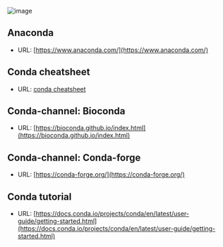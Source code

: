 ![image](https://user-images.githubusercontent.com/40289485/196020833-eab5d132-898b-4c9c-a789-19d0e3807fed.png)

## Anaconda
- URL: [https://www.anaconda.com/](https://www.anaconda.com/)
## Conda cheatsheet
- URL: [conda cheatsheet](https://docs.conda.io/projects/conda/en/4.6.0/_downloads/52a95608c49671267e40c689e0bc00ca/conda-cheatsheet.pdf)
## Conda-channel: Bioconda
- URL: [https://bioconda.github.io/index.html](https://bioconda.github.io/index.html)
## Conda-channel: Conda-forge
- URL: [https://conda-forge.org/](https://conda-forge.org/)

## Conda tutorial
- URL: [https://docs.conda.io/projects/conda/en/latest/user-guide/getting-started.html](https://docs.conda.io/projects/conda/en/latest/user-guide/getting-started.html)
